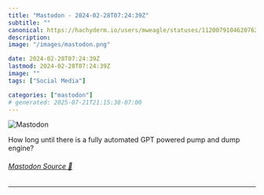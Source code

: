 ```yaml
---
title: "Mastodon - 2024-02-28T07:24:39Z"
subtitle: ""
canonical: https://hachyderm.io/users/mweagle/statuses/112007910462076205
description:
image: "/images/mastodon.png"

date: 2024-02-28T07:24:39Z
lastmod: 2024-02-28T07:24:39Z
image: ""
tags: ["Social Media"]

categories: ["mastodon"]
# generated: 2025-07-21T21:15:38-07:00
---
```

![Mastodon](/images/mastodon.png)

<p>How long until there is a fully automated GPT powered pump and dump engine?</p>


###### [Mastodon Source 🐘](https://hachyderm.io/@mweagle/112007910462076205)

___
